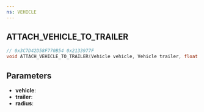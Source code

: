 ```yaml
---
ns: VEHICLE
---
```

## ATTACH_VEHICLE_TO_TRAILER

```c
// 0x3C7D42D58F770B54 0x2133977F
void ATTACH_VEHICLE_TO_TRAILER(Vehicle vehicle, Vehicle trailer, float radius);
```


## Parameters
* **vehicle**: 
* **trailer**: 
* **radius**: 

